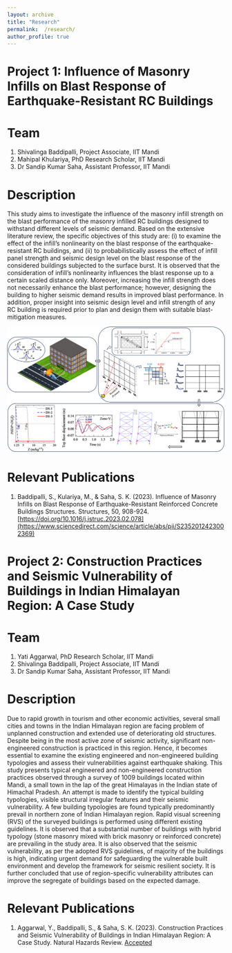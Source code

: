 ```yaml
---
layout: archive
title: "Research"
permalink:  /research/
author_profile: true
---
```



Project 1: Influence of Masonry Infills on Blast Response of Earthquake-Resistant RC Buildings
======

Team
======
1. Shivalinga Baddipalli, Project Associate, IIT Mandi
2. Mahipal Khulariya, PhD Research Scholar, IIT Mandi
3. Dr Sandip Kumar Saha, Assistant Professor, IIT Mandi

Description
======
This study aims to investigate the influence of the masonry infill strength on the blast performance of the masonry infilled RC buildings designed to withstand different levels of seismic demand. Based on the extensive literature review, the specific objectives of this study are: (i) to examine the effect of the infill’s nonlinearity on the blast response of the earthquake-resistant RC buildings, and (ii) to probabilistically assess the effect of infill panel strength and seismic design level on the blast response of the considered buildings subjected to the surface burst. It is observed that the consideration of infill’s nonlinearity influences the blast response up to a certain scaled distance only. Moreover, increasing the infill strength does not necessarily enhance the blast performance; however, designing the building to higher seismic demand results in improved blast performance. In addition, proper insight into seismic design level and infill strength of any RC building is required prior to plan and design them with suitable blast-mitigation measures.

![Editing a markdown file for a talk](/images/Graphical_Abstract_PNG.png)

Relevant Publications
======
1. Baddipalli, S., Kulariya, M., & Saha, S. K. (2023). Influence of Masonry Infills on Blast Response of Earthquake-Resistant Reinforced Concrete Buildings Structures. Structures, 50, 908-924. [https://doi.org/10.1016/j.istruc.2023.02.078](https://www.sciencedirect.com/science/article/abs/pii/S2352012423002369)

Project 2: Construction Practices and Seismic Vulnerability of Buildings in Indian Himalayan Region: A Case Study
======

Team
======
1. Yati Aggarwal, PhD Research Scholar, IIT Mandi
2. Shivalinga Baddipalli, Project Associate, IIT Mandi
3. Dr Sandip Kumar Saha, Assistant Professor, IIT Mandi

Description
======
Due to rapid growth in tourism and other economic activities, several small cities and towns in the Indian Himalayan region are facing problem of unplanned construction and extended use of deteriorating old structures. Despite being in the most active zone of seismic activity, significant non-engineered construction is practiced in this region. Hence, it becomes essential to examine the existing engineered and non-engineered building typologies and assess their vulnerabilities against earthquake shaking. This study presents typical engineered and non-engineered construction practices observed through a survey of 1009 buildings located within Mandi, a small town in the lap of the great Himalayas in the Indian state of Himachal Pradesh. An attempt is made to identify the typical building typologies, visible structural irregular features and their seismic vulnerability. A few building typologies are found typically predominantly prevail in northern zone of Indian Himalayan region. Rapid visual screening (RVS) of the surveyed buildings is performed using different existing guidelines. It is observed that a substantial number of buildings with hybrid typology (stone masonry mixed with brick masonry or reinforced concrete) are prevailing in the study area. It is also observed that the seismic vulnerability, as per the adopted RVS guidelines, of majority of the buildings is high, indicating urgent demand for safeguarding the vulnerable built environment and develop the framework for seismic resilient society. It is further concluded that use of region-specific vulnerability attributes can improve the segregate of buildings based on the expected damage.

Relevant Publications
======
1. Aggarwal, Y., Baddipalli, S., & Saha, S. K. (2023). Construction Practices and Seismic Vulnerability of Buildings in Indian Himalayan Region: A Case Study. Natural Hazards Review. [Accepted](https://drive.google.com/file/d/1fIX8bCf2tiCssrtSj2FWKp0hqUfw_WHt/view)
